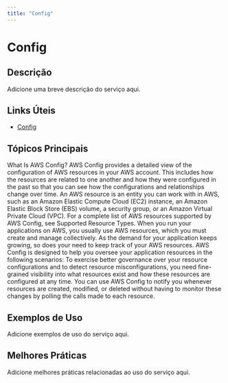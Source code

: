 ```yaml
---
title: "Config"
---
```


# Config

## Descrição

Adicione uma breve descrição do serviço aqui.

## Links Úteis

- [Config](https://docs.aws.amazon.com/config/latest/developerguide/WhatIsConfig.html)

## Tópicos Principais

What Is AWS Config?
AWS Config provides a detailed view of the configuration of AWS resources in your AWS
        account. This includes how the resources are related to one another and how they were
        configured in the past so that you can see how the configurations and relationships change
        over time. 
An AWS resource is an entity you can work with in AWS, such as an
        Amazon Elastic Compute Cloud (EC2) instance, an Amazon Elastic Block Store (EBS) volume, a security group, or an Amazon Virtual Private Cloud
        (VPC). For a complete list of AWS resources supported by AWS Config, see Supported Resource Types.
When you run your applications on AWS, you usually use AWS resources, which you
            must create and manage collectively. As the demand for your application keeps growing,
            so does your need to keep track of your AWS resources. AWS Config is designed to help you
            oversee your application resources in the following scenarios: 
To exercise better governance over your resource configurations and to detect
                resource misconfigurations, you need fine-grained visibility into what resources
                exist and how these resources are configured at any time. You can use AWS Config to notify
                you whenever resources are created, modified, or deleted without having to monitor
                these changes by polling the calls made to each resource.

## Exemplos de Uso

Adicione exemplos de uso do serviço aqui.

## Melhores Práticas

Adicione melhores práticas relacionadas ao uso do serviço aqui.
